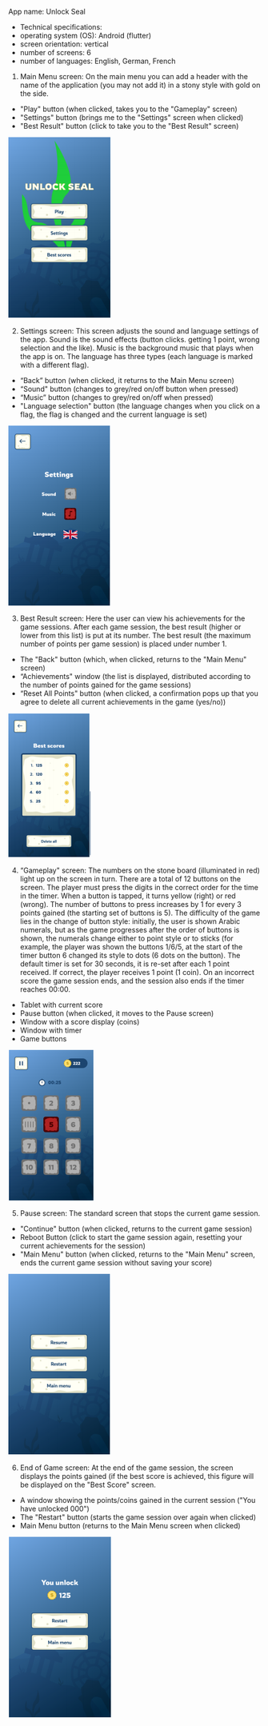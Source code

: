 App name: Unlock Seal
- Technical specifications:
- operating system (OS): Android (flutter)
- screen orientation: vertical
- number of screens: 6
- number of languages: English, German, French


1. Main Menu screen:
On the main menu you can add a header with the name of the application (you may not
add it) in a stony style with gold on the side.
- "Play" button (when clicked, takes you to the "Gameplay" screen)
- "Settings" button (brings me to the "Settings" screen when clicked)
- "Best Result" button (click to take you to the "Best Result" screen)


![Main Page](https://github.com/cosmasken/numbers-memory-game-flutter/blob/master/mainpage.PNG "Main Page")

2. Settings screen:
This screen adjusts the sound and language settings of the app. Sound is the sound
effects (button clicks. getting 1 point, wrong selection and the like). Music is the
background music that plays when the app is on. The language has three types (each
language is marked with a different flag).
- “Back” button (when clicked, it returns to the Main Menu screen)
- “Sound" button (changes to grey/red on/off button when pressed)
- “Music” button (changes to grey/red on/off when pressed)
- "Language selection" button (the language changes when you click on a flag, the
flag is changed and the current language is set)

![Settings Screen](https://github.com/cosmasken/numbers-memory-game-flutter/blob/master/settings.PNG "Settings Screen")


3. Best Result screen:
Here the user can view his achievements for the game sessions. After each game session,
the best result (higher or lower from this list) is put at its number. The best result (the
maximum number of points per game session) is placed under number 1.
- The "Back" button (which, when clicked, returns to the "Main Menu" screen)
- “Achievements" window (the list is displayed, distributed according to the number
of points gained for the game sessions)
- “Reset All Points" button (when clicked, a confirmation pops up that you agree to
delete all current achievements in the game (yes/no))


![Best Scores](https://github.com/cosmasken/numbers-memory-game-flutter/blob/master/bestscores.PNG "Best Scores")


4. “Gameplay" screen:
The numbers on the stone board (illuminated in red) light up on the screen in turn. There
are a total of 12 buttons on the screen. The player must press the digits in the correct order
for the time in the timer. When a button is tapped, it turns yellow (right) or red (wrong).
The number of buttons to press increases by 1 for every 3 points gained (the starting set of
buttons is 5). The difficulty of the game lies in the change of button style: initially, the user
is shown Arabic numerals, but as the game progresses after the order of buttons is shown,
the numerals change either to point style or to sticks (for example, the player was shown
the buttons 1/6/5, at the start of the timer button 6 changed its style to dots (6 dots on the
button).
The default timer is set for 30 seconds, it is re-set after each 1 point received. If correct, the
player receives 1 point (1 coin). On an incorrect score the game session ends, and the
session also ends if the timer reaches 00:00.
- Tablet with current score
- Pause button (when clicked, it moves to the Pause screen)
- Window with a score display (coins)
- Window with timer
- Game buttons

![GamePlay](https://github.com/cosmasken/numbers-memory-game-flutter/blob/master/gamescreen.PNG "GamePlay")


5. Pause screen:
The standard screen that stops the current game session.
- "Continue" button (when clicked, returns to the current game session)
- Reboot Button (click to start the game session again, resetting your current
achievements for the session)
- "Main Menu" button (when clicked, returns to the "Main Menu" screen, ends the
current game session without saving your score)

![Pause screen](https://github.com/cosmasken/numbers-memory-game-flutter/blob/master/pause.PNG "Pause screen")


6. End of Game screen:
At the end of the game session, the screen displays the points gained (if the best score is
achieved, this figure will be displayed on the "Best Score" screen.
- A window showing the points/coins gained in the current session ("You have
unlocked 000")
- The "Restart" button (starts the game session over again when clicked)
- Main Menu button (returns to the Main Menu screen when clicked)

![Game Over screen](https://github.com/cosmasken/numbers-memory-game-flutter/blob/master/gameover.PNG "Game Over screen")

